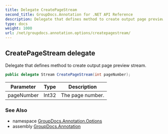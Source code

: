 ```yaml
---
title: Delegate CreatePageStream
second_title: GroupDocs.Annotation for .NET API Reference
description: Delegate that defines method to create output page preview stream
type: docs
weight: 1000
url: /net/groupdocs.annotation.options/createpagestream/
---
```

## CreatePageStream delegate

Delegate that defines method to create output page preview stream.

```csharp
public delegate Stream CreatePageStream(int pageNumber);
```

| Parameter | Type | Description |
| --- | --- | --- |
| pageNumber | Int32 | The page number. |

### See Also

* namespace [GroupDocs.Annotation.Options](../../groupdocs.annotation.options/)
* assembly [GroupDocs.Annotation](../../)


